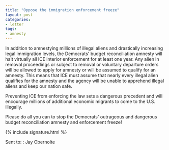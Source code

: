 ```yaml
---
title: "Oppose the immigration enforcement freeze"
layout: post
categories:
- letter
tags:
- amnesty
---
```


In addition to amnestying millions of illegal aliens and drastically increasing legal immigration levels, the Democrats' budget reconciliation amnesty will halt virtually all ICE interior enforcement for at least one year. Any alien in removal proceedings or subject to removal or voluntary departure orders will be allowed to apply for amnesty or will be assumed to qualify for an amnesty. This means that ICE must assume that nearly every illegal alien qualifies for the amnesty and the agency will be unable to apprehend illegal aliens and keep our nation safe.

Preventing ICE from enforcing the law sets a dangerous precedent and will encourage millions of additional economic migrants to come to the U.S. illegally.

Please do all you can to stop the Democrats' outrageous and dangerous budget reconciliation amnesty and enforcement freeze!

{% include signature.html %}

Sent to:
: Jay Obernolte

